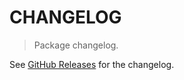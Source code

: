# CHANGELOG

> Package changelog.

See [GitHub Releases](https://github.com/stdlib-js/blas-ext-base-dfill/releases) for the changelog.